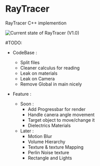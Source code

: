 # RayTracer
RayTracer C++ implemention

![Current state of RayTracer (V1.0)](https://imgur.com/a/ljTLq71)


#TODO:

-	CodeBase :
	- Split files
	- Cleaner calculus for reading
	- Leak on materials
	- Leak on Camera
	- Remove Global in main nicely

-	Feature :
	- Soon :
		- Add Progressbar for render
		- Handle canera angle movement
		- Target object to move/change it
		- Dielectrics Materials
	- Later :
		- Motion Blur
		- Volume Hierarchy
		- Texture & texture Mapping
		- Perlin Noise texture
		- Rectangle and Lights

